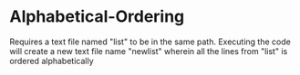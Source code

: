 # Alphabetical-Ordering
Requires a text file named "list" to be in the same path.
Executing the code will create a new text file name "newlist" wherein all the lines from "list" is ordered alphabetically

